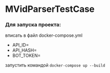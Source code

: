 # MVidParserTestCase
 
### Для запуска проекта:
вписать в файл docker-compose.yml
- API_ID=
- API_HASH=
- BOT_TOKEN=

запустить командой
```docker-compose up --build```
